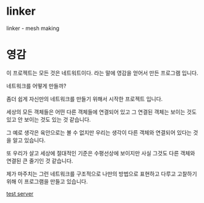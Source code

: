 linker
======

linker -  mesh making

# 영감

이 프로젝트는 모든 것은 네트워트이다. 라는 말에 영감을 얻어서 만든 프로그램 입니다.

네트워크를 어떻게 만들까? 

좀더 쉽게 자신만의 네트워크를 만들기 위해서 시작한 프로젝트 입니다.

세상의 모든 객체들은 어떤 다른 객체들에 연결되어 있고 그 연결된 객체는 보이는 것도 있고 안 보이는 것도 있는 것 같습니다.

그 예로 생각은 육안으로는 볼 수 없지만 우리는 생각이 다른 객체와 연결되어 있다는 것을 알고 있습니다.

또 우리가 살고 세상에 절대적인 기준은 수평선상에 보이지만 사실 그것도 다른 객체와 연결된 큰 줄기인 것 같습니다.

제가 마주치는 그런 네트워크를 구조적으로 나만의 방법으로 표현하고 다루고 고찰하기 위해 이 프로그램을 만들고 있습니다.

[test server](http://shielded-ravine-9928.herokuapp.com/)


